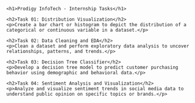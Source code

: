 <!DOCTYPE html>
<html lang="en">
<head>
    <meta charset="UTF-8">
    <meta name="viewport" content="width=device-width, initial-scale=1.0">
    <title>Prodigy InfoTech - Internship Tasks</title>
</head>
<body>

    <h1>Prodigy InfoTech - Internship Tasks</h1>

    <h2>Task 01: Distribution Visualization</h2>
    <p>Create a bar chart or histogram to depict the distribution of a categorical or continuous variable in a dataset.</p>

    <h2>Task 02: Data Cleaning and EDA</h2>
    <p>Clean a dataset and perform exploratory data analysis to uncover relationships, patterns, and trends.</p>

    <h2>Task 03: Decision Tree Classifier</h2>
    <p>Develop a decision tree model to predict customer purchasing behavior using demographic and behavioral data.</p>

    <h2>Task 04: Sentiment Analysis and Visualization</h2>
    <p>Analyze and visualize sentiment trends in social media data to understand public opinion on specific topics or brands.</p>

</body>
</html>
